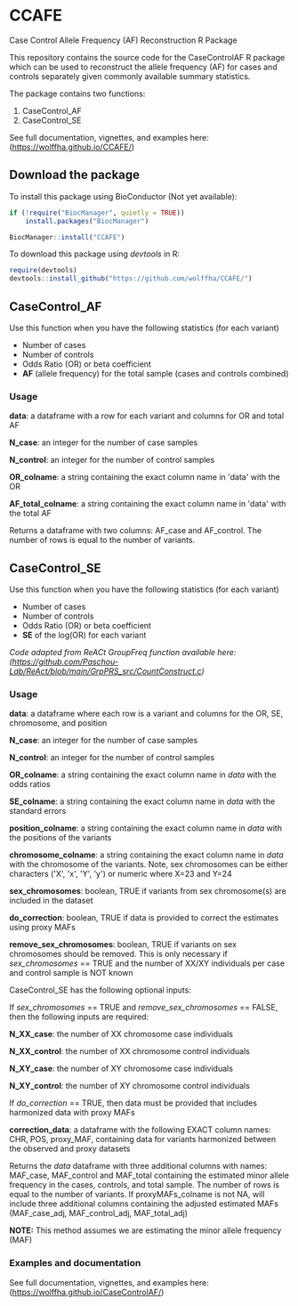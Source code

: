 # CCAFE
Case Control Allele Frequency (AF) Reconstruction R Package

This repository contains the source code for the CaseControlAF R package which can be used to reconstruct the allele frequency (AF) for cases and controls separately given commonly available summary statistics. 

The package contains two functions:

1) CaseControl_AF
2) CaseControl_SE

See full documentation, vignettes, and examples here: (https://wolffha.github.io/CCAFE/)

## Download the package

To install this package using BioConductor (Not yet available):

```R
if (!require("BiocManager", quietly = TRUE))
    install.packages("BiocManager")

BiocManager::install("CCAFE")
```

To download this package using *devtools* in R:

```R
require(devtools)
devtools::install_github("https://github.com/wolffha/CCAFE/")
```

## CaseControl_AF

Use this function when you have the following statistics (for each variant)

* Number of cases
* Number of controls
* Odds Ratio (OR) or beta coefficient
* **AF** (allele frequency) for the total sample (cases and controls combined)

### Usage
**data**: a dataframe with a row for each variant and columns for OR and total AF

**N_case**: an integer for the number of case samples

**N_control**: an integer for the number of control samples

**OR_colname**: a string containing the exact column name in 'data' with the OR

**AF_total_colname**: a string containing the exact column name in 'data' with the total AF

Returns a dataframe with two columns: AF_case and AF_control. The number of rows is equal to the number of variants.

## CaseControl_SE
Use this function when you have the following statistics (for each variant)

* Number of cases
* Number of controls
* Odds Ratio (OR) or beta coefficient
* **SE** of the log(OR) for each variant

*Code adapted from ReACt GroupFreq function available here: (https://github.com/Paschou-Lab/ReAct/blob/main/GrpPRS_src/CountConstruct.c)*

### Usage
**data**: a dataframe where each row is a variant and columns for the OR, SE, chromosome, and position

**N_case**: an integer for the number of case samples

**N_control**: an integer for the number of control samples

**OR_colname**: a string containing the exact column name in *data* with the odds ratios

**SE_colname**: a string containing the exact column name in *data* with the standard errors

**position_colname**: a string containing the exact column name in *data* with the positions of the variants

**chromosome_colname**: a string containing the exact column name in *data* with the chromosome of the variants. 
Note, sex chromosomes can be either characters ('X', 'x', 'Y', 'y') or numeric where X=23 and Y=24

**sex_chromosomes**: boolean, TRUE if variants from sex chromosome(s) are included in the dataset

**do_correction**: boolean, TRUE if data is provided to correct the estimates using proxy MAFs

**remove_sex_chromosomes**: boolean, TRUE if variants on sex chromosomes should be removed. This is only necessary if *sex_chromosomes* == TRUE and the number of XX/XY individuals per case and control sample is NOT known

CaseControl_SE has the following optional inputs: 

If *sex_chromosomes* == TRUE and *remove_sex_chromosomes* == FALSE, then the following inputs are required:

**N_XX_case**: the number of XX chromosome case individuals

**N_XX_control**: the number of XX chromosome control individuals

**N_XY_case**: the number of XY chromosome case individuals

**N_XY_control**: the number of XY chromosome control individuals

If *do_correction* == TRUE, then data must be provided that includes harmonized data with proxy MAFs

**correction_data**: a dataframe with the following EXACT column names: CHR, POS, proxy_MAF, containing data for variants harmonized between the observed and proxy datasets

Returns the *data* dataframe with three additional columns with names: MAF_case, MAF_control and MAF_total containing the estimated minor allele frequency in the cases, controls, and total sample. The number of rows is equal to the number of variants. If proxyMAFs_colname is not NA, will include three additional columns containing the adjusted estimated MAFs (MAF_case_adj, MAF_control_adj, MAF_total_adj)

**NOTE:** This method assumes we are estimating the minor allele frequency (MAF)

### Examples and documentation

See full documentation, vignettes, and examples here: (https://wolffha.github.io/CaseControlAF/)

